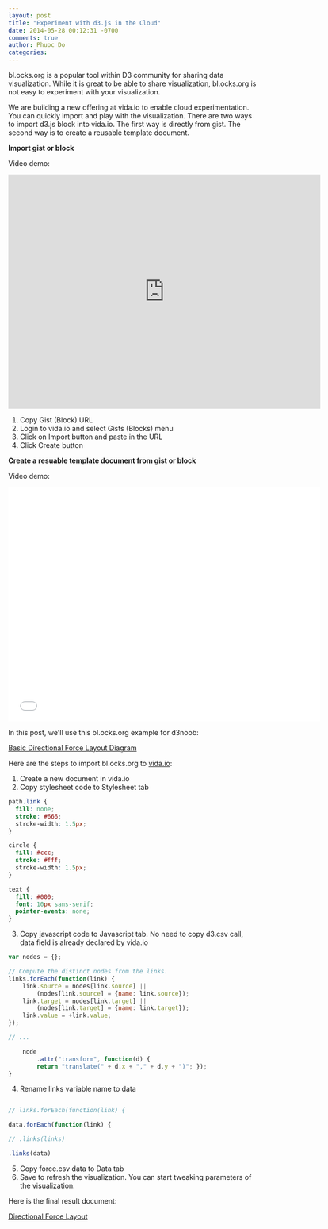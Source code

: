 ```yaml
---
layout: post
title: "Experiment with d3.js in the Cloud"
date: 2014-05-28 00:12:31 -0700
comments: true
author: Phuoc Do
categories: 
---
```


bl.ocks.org is a popular tool within D3 community for sharing data visualization. While it is great to be able to share visualization, bl.ocks.org is not easy to experiment with your visualization.

We are building a new offering at vida.io to enable cloud experimentation. You can quickly import and play with the visualization. There are two ways to import d3.js block into vida.io. The first way is directly from gist. The second way is to create a reusable template document.

<b>Import gist or block</b>

Video demo:

<iframe width="630" height="472" src="https://www.youtube.com/embed/ZOSiMGcBtug" frameborder="0" allowfullscreen></iframe>

1. Copy Gist (Block) URL
2. Login to vida.io and select Gists (Blocks) menu
3. Click on Import button and paste in the URL
4. Click Create button

<b>Create a resuable template document from gist or block</b>

Video demo:

<iframe width="630" height="472" src="//www.youtube.com/embed/e1BOJnW9N3Q" frameborder="0" allowfullscreen></iframe>

In this post, we'll use this bl.ocks.org example for d3noob:

[Basic Directional Force Layout Diagram](http://bl.ocks.org/d3noob/5141278)

<!-- more -->

Here are the steps to import bl.ocks.org to [vida.io](https://vida.io):

1. Create a new document in vida.io
2. Copy stylesheet code to Stylesheet tab
```css
path.link {
  fill: none;
  stroke: #666;
  stroke-width: 1.5px;
}

circle {
  fill: #ccc;
  stroke: #fff;
  stroke-width: 1.5px;
}

text {
  fill: #000;
  font: 10px sans-serif;
  pointer-events: none;
}
```
3. Copy javascript code to Javascript tab. No need to copy d3.csv call, data field is already declared by vida.io
```javascript
var nodes = {};

// Compute the distinct nodes from the links.
links.forEach(function(link) {
    link.source = nodes[link.source] || 
        (nodes[link.source] = {name: link.source});
    link.target = nodes[link.target] || 
        (nodes[link.target] = {name: link.target});
    link.value = +link.value;
});

// ...

    node
        .attr("transform", function(d) { 
  	    return "translate(" + d.x + "," + d.y + ")"; });
}

```
4. Rename links variable name to data
```javascript

// links.forEach(function(link) {

data.forEach(function(link) {

// .links(links) 

.links(data)

```
5. Copy force.csv data to Data tab
6. Save to refresh the visualization. You can start tweaking parameters of the visualization.

Here is the final result document:

[Directional Force Layout](https://vida.io/documents/XWsLjooRt6KXadzT9)